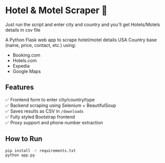 # Hotel & Motel Scraper 🏨

Just run the script and enter city and country and you'll get Hotels/Motels details in csv file

A Python Flask web app to scrape hotel/motel details USA Country base (name, price, contact, etc.) using:

- Booking.com
- Hotels.com
- Expedia
- Google Maps

## Features

✅ Frontend form to enter city/country/type  
✅ Backend scraping using Selenium + BeautifulSoup  
✅ Saves results as CSV in `/downloads`  
✅ Fully styled Bootstrap frontend  
✅ Proxy support and phone number extraction

## How to Run

```bash
pip install -r requirements.txt
python app.py
